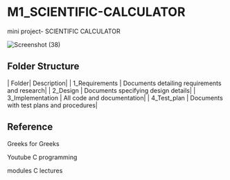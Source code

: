# M1_SCIENTIFIC-CALCULATOR
mini project- SCIENTIFIC CALCULATOR

![Screenshot (38)](https://user-images.githubusercontent.com/62956242/153452868-2480a1c8-26e6-4e16-b2fc-456f7f4144af.png)



## Folder Structure

| Folder|	Description|
| 1_Requirements	| Documents detailing requirements and research|
| 2_Design	| Documents specifying design details|
| 3_Implementation	| All code and documentation|
| 4_Test_plan |	Documents with test plans and procedures|


## Reference

Greeks for Greeks

Youtube C programming

modules C lectures
